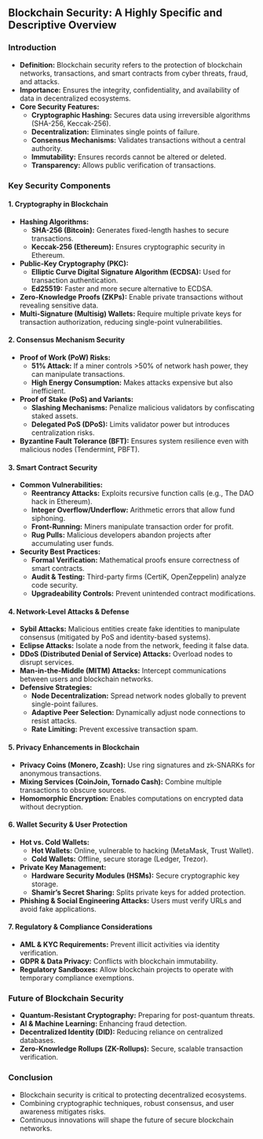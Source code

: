 ## Blockchain Security: A Highly Specific and Descriptive Overview

### Introduction

- **Definition:** Blockchain security refers to the protection of blockchain networks, transactions, and smart contracts from cyber threats, fraud, and attacks.
- **Importance:** Ensures the integrity, confidentiality, and availability of data in decentralized ecosystems.
- **Core Security Features:**
  - **Cryptographic Hashing:** Secures data using irreversible algorithms (SHA-256, Keccak-256).
  - **Decentralization:** Eliminates single points of failure.
  - **Consensus Mechanisms:** Validates transactions without a central authority.
  - **Immutability:** Ensures records cannot be altered or deleted.
  - **Transparency:** Allows public verification of transactions.

### Key Security Components

#### 1. **Cryptography in Blockchain**
- **Hashing Algorithms:**
  - **SHA-256 (Bitcoin):** Generates fixed-length hashes to secure transactions.
  - **Keccak-256 (Ethereum):** Ensures cryptographic security in Ethereum.
- **Public-Key Cryptography (PKC):**
  - **Elliptic Curve Digital Signature Algorithm (ECDSA):** Used for transaction authentication.
  - **Ed25519:** Faster and more secure alternative to ECDSA.
- **Zero-Knowledge Proofs (ZKPs):** Enable private transactions without revealing sensitive data.
- **Multi-Signature (Multisig) Wallets:** Require multiple private keys for transaction authorization, reducing single-point vulnerabilities.

#### 2. **Consensus Mechanism Security**
- **Proof of Work (PoW) Risks:**
  - **51% Attack:** If a miner controls >50% of network hash power, they can manipulate transactions.
  - **High Energy Consumption:** Makes attacks expensive but also inefficient.
- **Proof of Stake (PoS) and Variants:**
  - **Slashing Mechanisms:** Penalize malicious validators by confiscating staked assets.
  - **Delegated PoS (DPoS):** Limits validator power but introduces centralization risks.
- **Byzantine Fault Tolerance (BFT):** Ensures system resilience even with malicious nodes (Tendermint, PBFT).

#### 3. **Smart Contract Security**
- **Common Vulnerabilities:**
  - **Reentrancy Attacks:** Exploits recursive function calls (e.g., The DAO hack in Ethereum).
  - **Integer Overflow/Underflow:** Arithmetic errors that allow fund siphoning.
  - **Front-Running:** Miners manipulate transaction order for profit.
  - **Rug Pulls:** Malicious developers abandon projects after accumulating user funds.
- **Security Best Practices:**
  - **Formal Verification:** Mathematical proofs ensure correctness of smart contracts.
  - **Audit & Testing:** Third-party firms (CertiK, OpenZeppelin) analyze code security.
  - **Upgradeability Controls:** Prevent unintended contract modifications.

#### 4. **Network-Level Attacks & Defense**
- **Sybil Attacks:** Malicious entities create fake identities to manipulate consensus (mitigated by PoS and identity-based systems).
- **Eclipse Attacks:** Isolate a node from the network, feeding it false data.
- **DDoS (Distributed Denial of Service) Attacks:** Overload nodes to disrupt services.
- **Man-in-the-Middle (MITM) Attacks:** Intercept communications between users and blockchain networks.
- **Defensive Strategies:**
  - **Node Decentralization:** Spread network nodes globally to prevent single-point failures.
  - **Adaptive Peer Selection:** Dynamically adjust node connections to resist attacks.
  - **Rate Limiting:** Prevent excessive transaction spam.
  
#### 5. **Privacy Enhancements in Blockchain**
- **Privacy Coins (Monero, Zcash):** Use ring signatures and zk-SNARKs for anonymous transactions.
- **Mixing Services (CoinJoin, Tornado Cash):** Combine multiple transactions to obscure sources.
- **Homomorphic Encryption:** Enables computations on encrypted data without decryption.

#### 6. **Wallet Security & User Protection**
- **Hot vs. Cold Wallets:**
  - **Hot Wallets:** Online, vulnerable to hacking (MetaMask, Trust Wallet).
  - **Cold Wallets:** Offline, secure storage (Ledger, Trezor).
- **Private Key Management:**
  - **Hardware Security Modules (HSMs):** Secure cryptographic key storage.
  - **Shamir’s Secret Sharing:** Splits private keys for added protection.
- **Phishing & Social Engineering Attacks:** Users must verify URLs and avoid fake applications.

#### 7. **Regulatory & Compliance Considerations**
- **AML & KYC Requirements:** Prevent illicit activities via identity verification.
- **GDPR & Data Privacy:** Conflicts with blockchain immutability.
- **Regulatory Sandboxes:** Allow blockchain projects to operate with temporary compliance exemptions.

### Future of Blockchain Security
- **Quantum-Resistant Cryptography:** Preparing for post-quantum threats.
- **AI & Machine Learning:** Enhancing fraud detection.
- **Decentralized Identity (DID):** Reducing reliance on centralized databases.
- **Zero-Knowledge Rollups (ZK-Rollups):** Secure, scalable transaction verification.

### Conclusion
- Blockchain security is critical to protecting decentralized ecosystems.
- Combining cryptographic techniques, robust consensus, and user awareness mitigates risks.
- Continuous innovations will shape the future of secure blockchain networks.


